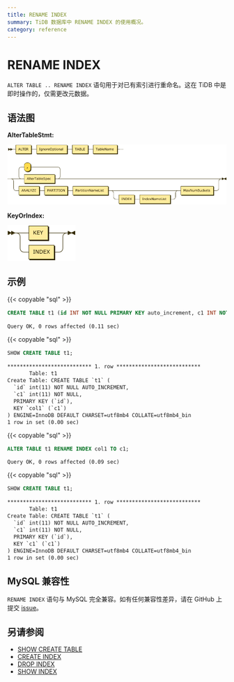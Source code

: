 ```yaml
---
title: RENAME INDEX
summary: TiDB 数据库中 RENAME INDEX 的使用概况。
category: reference
---
```


# RENAME INDEX

`ALTER TABLE .. RENAME INDEX` 语句用于对已有索引进行重命名。这在 TiDB 中是即时操作的，仅需更改元数据。

## 语法图

**AlterTableStmt:**

![AlterTableStmt](/media/sqlgram/AlterTableStmt.png)

**KeyOrIndex:**

![KeyOrIndex](/media/sqlgram/KeyOrIndex.png)

## 示例

{{< copyable "sql" >}}

```sql
CREATE TABLE t1 (id INT NOT NULL PRIMARY KEY auto_increment, c1 INT NOT NULL, INDEX col1 (c1));
```

```
Query OK, 0 rows affected (0.11 sec)
```

{{< copyable "sql" >}}

```sql
SHOW CREATE TABLE t1;
```

```
*************************** 1. row ***************************
       Table: t1
Create Table: CREATE TABLE `t1` (
  `id` int(11) NOT NULL AUTO_INCREMENT,
  `c1` int(11) NOT NULL,
  PRIMARY KEY (`id`),
  KEY `col1` (`c1`)
) ENGINE=InnoDB DEFAULT CHARSET=utf8mb4 COLLATE=utf8mb4_bin
1 row in set (0.00 sec)
```

{{< copyable "sql" >}}

```sql
ALTER TABLE t1 RENAME INDEX col1 TO c1;
```

```
Query OK, 0 rows affected (0.09 sec)
```

{{< copyable "sql" >}}

```sql
SHOW CREATE TABLE t1;
```

```
*************************** 1. row ***************************
       Table: t1
Create Table: CREATE TABLE `t1` (
  `id` int(11) NOT NULL AUTO_INCREMENT,
  `c1` int(11) NOT NULL,
  PRIMARY KEY (`id`),
  KEY `c1` (`c1`)
) ENGINE=InnoDB DEFAULT CHARSET=utf8mb4 COLLATE=utf8mb4_bin
1 row in set (0.00 sec)
```

## MySQL 兼容性

`RENAME INDEX` 语句与 MySQL 完全兼容。如有任何兼容性差异，请在 GitHub 上提交 [issue](/v3.0/report-issue.md)。

## 另请参阅

* [SHOW CREATE TABLE](/v3.0/reference/sql/statements/show-create-table.md)
* [CREATE INDEX](/v3.0/reference/sql/statements/create-index.md)
* [DROP INDEX](/v3.0/reference/sql/statements/drop-index.md)
* [SHOW INDEX](/v3.0/reference/sql/statements/show-index.md)
